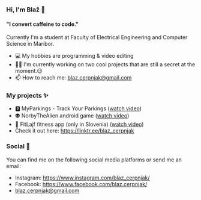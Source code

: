 ### Hi, I'm Blaž 👋

#### "I convert caffeine to code."

Currently I'm a student at Faculty of Electrical Engineering and Computer Science in Maribor.

- 💻 My hobbies are programming & video editing
- 👨‍💻 I'm currently working on two cool projects that are still a secret at the moment.😉
- 📫 How to reach me: blaz.cerpnjak@gmail.com

### My projects ✨

- :parking: MyParkings - Track Your Parkings ([watch video](https://www.youtube.com/watch?v=vIINvSmjVFQ))
- 👽 NorbyTheAlien android game ([watch video](https://www.youtube.com/watch?v=zE656Sn_4AQ))
- 🍎 FitLajf fitness app (only in Slovenia) ([watch video](https://www.youtube.com/watch?v=5YENHYN3NoE))
- Check it out here: https://linktr.ee/blaz_cerpnjak

### Social 📱

You can find me on the following social media platforms or send me an email:
- Instagram: https://www.instagram.com/blaz_cerpnjak/
- Facebook: https://www.facebook.com/blaz.cerpnjak/
- blaz.cerpnjak@gmail.com

<!--
**blaz-cerpnjak/blaz-cerpnjak** is a ✨ _special_ ✨ repository because its `README.md` (this file) appears on your GitHub profile.

Here are some ideas to get you started:

- 🔭 I’m currently working on ...
- 🌱 I’m currently learning ...
- 👯 I’m looking to collaborate on ...
- 🤔 I’m looking for help with ...
- 💬 Ask me about ...
- 📫 How to reach me: ...
- 😄 Pronouns: ...
- ⚡ Fun fact: ...
-->
